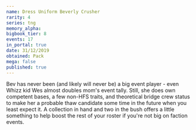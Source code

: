 ```yaml
---
name: Dress Uniform Beverly Crusher
rarity: 4
series: tng
memory_alpha:
bigbook_tier: 8
events: 17
in_portal: true
date: 31/12/2019
obtained: Pack
mega: false
published: true
---
```


Bev has never been (and likely will never be) a big event player - even Whizz kid Wes almost doubles mom's event tally. Still, she does own competent bases, a few non-HFS traits, and theoretical bridge crew status to make her a probable thaw candidate some time in the future when you least expect it. A collection in hand and two in the bush offers a little something to help boost the rest of your roster if you're not big on faction events.
